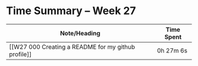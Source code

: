 # Time Summary – Week 27

| Note/Heading | Time Spent |
|--------------|------------|
| [[W27 000 Creating a README for my github profile]] | 0h 27m 6s |

